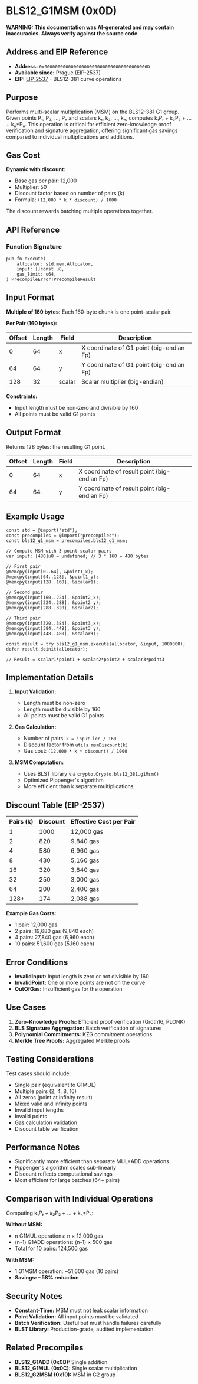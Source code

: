# BLS12_G1MSM (0x0D)

**WARNING: This documentation was AI-generated and may contain inaccuracies. Always verify against the source code.**

## Address and EIP Reference

- **Address:** `0x000000000000000000000000000000000000000D`
- **Available since:** Prague (EIP-2537)
- **EIP:** [EIP-2537](https://eips.ethereum.org/EIPS/eip-2537) - BLS12-381 curve operations

## Purpose

Performs multi-scalar multiplication (MSM) on the BLS12-381 G1 group. Given points P₁, P₂, ..., Pₙ and scalars k₁, k₂, ..., kₙ, computes k₁*P₁ + k₂*P₂ + ... + kₙ*Pₙ. This operation is critical for efficient zero-knowledge proof verification and signature aggregation, offering significant gas savings compared to individual multiplications and additions.

## Gas Cost

**Dynamic with discount:**
- Base gas per pair: 12,000
- Multiplier: 50
- Discount factor based on number of pairs (k)
- Formula: `(12,000 * k * discount) / 1000`

The discount rewards batching multiple operations together.

## API Reference

### Function Signature

```zig
pub fn execute(
    allocator: std.mem.Allocator,
    input: []const u8,
    gas_limit: u64,
) PrecompileError!PrecompileResult
```

## Input Format

**Multiple of 160 bytes:** Each 160-byte chunk is one point-scalar pair.

**Per Pair (160 bytes):**

| Offset | Length | Field  | Description |
|--------|--------|--------|-------------|
| 0      | 64     | x      | X coordinate of G1 point (big-endian Fp) |
| 64     | 64     | y      | Y coordinate of G1 point (big-endian Fp) |
| 128    | 32     | scalar | Scalar multiplier (big-endian) |

**Constraints:**
- Input length must be non-zero and divisible by 160
- All points must be valid G1 points

## Output Format

Returns 128 bytes: the resulting G1 point.

| Offset | Length | Field | Description |
|--------|--------|-------|-------------|
| 0      | 64     | x     | X coordinate of result point (big-endian Fp) |
| 64     | 64     | y     | Y coordinate of result point (big-endian Fp) |

## Example Usage

```zig
const std = @import("std");
const precompiles = @import("precompiles");
const bls12_g1_msm = precompiles.bls12_g1_msm;

// Compute MSM with 3 point-scalar pairs
var input: [480]u8 = undefined; // 3 * 160 = 480 bytes

// First pair
@memcpy(input[0..64], &point1_x);
@memcpy(input[64..128], &point1_y);
@memcpy(input[128..160], &scalar1);

// Second pair
@memcpy(input[160..224], &point2_x);
@memcpy(input[224..288], &point2_y);
@memcpy(input[288..320], &scalar2);

// Third pair
@memcpy(input[320..384], &point3_x);
@memcpy(input[384..448], &point3_y);
@memcpy(input[448..480], &scalar3);

const result = try bls12_g1_msm.execute(allocator, &input, 1000000);
defer result.deinit(allocator);

// Result = scalar1*point1 + scalar2*point2 + scalar3*point3
```

## Implementation Details

1. **Input Validation:**
   - Length must be non-zero
   - Length must be divisible by 160
   - All points must be valid G1 points

2. **Gas Calculation:**
   - Number of pairs: `k = input.len / 160`
   - Discount factor from `utils.msmDiscount(k)`
   - Gas cost: `(12,000 * k * discount) / 1000`

3. **MSM Computation:**
   - Uses BLST library via `crypto.Crypto.bls12_381.g1Msm()`
   - Optimized Pippenger's algorithm
   - More efficient than k separate multiplications

## Discount Table (EIP-2537)

| Pairs (k) | Discount | Effective Cost per Pair |
|-----------|----------|-------------------------|
| 1         | 1000     | 12,000 gas             |
| 2         | 820      | 9,840 gas              |
| 4         | 580      | 6,960 gas              |
| 8         | 430      | 5,160 gas              |
| 16        | 320      | 3,840 gas              |
| 32        | 250      | 3,000 gas              |
| 64        | 200      | 2,400 gas              |
| 128+      | 174      | 2,088 gas              |

**Example Gas Costs:**
- 1 pair: 12,000 gas
- 2 pairs: 19,680 gas (9,840 each)
- 4 pairs: 27,840 gas (6,960 each)
- 10 pairs: 51,600 gas (5,160 each)

## Error Conditions

- **InvalidInput:** Input length is zero or not divisible by 160
- **InvalidPoint:** One or more points are not on the curve
- **OutOfGas:** Insufficient gas for the operation

## Use Cases

1. **Zero-Knowledge Proofs:** Efficient proof verification (Groth16, PLONK)
2. **BLS Signature Aggregation:** Batch verification of signatures
3. **Polynomial Commitments:** KZG commitment operations
4. **Merkle Tree Proofs:** Aggregated Merkle proofs

## Testing Considerations

Test cases should include:
- Single pair (equivalent to G1MUL)
- Multiple pairs (2, 4, 8, 16)
- All zeros (point at infinity result)
- Mixed valid and infinity points
- Invalid input lengths
- Invalid points
- Gas calculation validation
- Discount table verification

## Performance Notes

- Significantly more efficient than separate MUL+ADD operations
- Pippenger's algorithm scales sub-linearly
- Discount reflects computational savings
- Most efficient for large batches (64+ pairs)

## Comparison with Individual Operations

Computing k₁*P₁ + k₂*P₂ + ... + kₙ*Pₙ:

**Without MSM:**
- n G1MUL operations: n × 12,000 gas
- (n-1) G1ADD operations: (n-1) × 500 gas
- Total for 10 pairs: 124,500 gas

**With MSM:**
- 1 G1MSM operation: ~51,600 gas (10 pairs)
- **Savings: ~58% reduction**

## Security Notes

- **Constant-Time:** MSM must not leak scalar information
- **Point Validation:** All input points must be validated
- **Batch Verification:** Useful but must handle failures carefully
- **BLST Library:** Production-grade, audited implementation

## Related Precompiles

- **BLS12_G1ADD (0x0B):** Single addition
- **BLS12_G1MUL (0x0C):** Single scalar multiplication
- **BLS12_G2MSM (0x10):** MSM in G2 group
